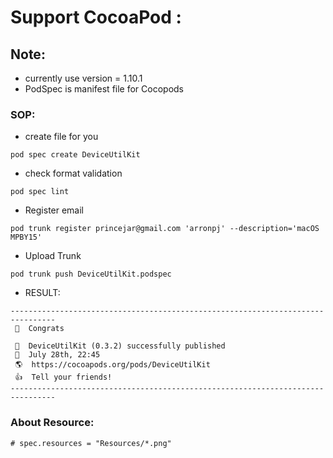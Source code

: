 # Support CocoaPod :

## Note:

- currently use version = 1.10.1
- PodSpec is manifest file for Cocopods

### SOP:

- create file for you

```
pod spec create DeviceUtilKit
```

- check format validation

```
pod spec lint
```

- Register email

```
pod trunk register princejar@gmail.com 'arronpj' --description='macOS MPBY15'
```

- Upload Trunk

```
pod trunk push DeviceUtilKit.podspec
```

- RESULT:

```
--------------------------------------------------------------------------------
 🎉  Congrats

 🚀  DeviceUtilKit (0.3.2) successfully published
 📅  July 28th, 22:45
 🌎  https://cocoapods.org/pods/DeviceUtilKit
 👍  Tell your friends!
--------------------------------------------------------------------------------
```

### About Resource:

```
# spec.resources = "Resources/*.png"
```
